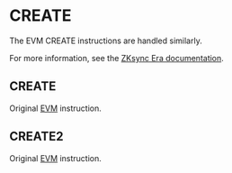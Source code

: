 # CREATE

The EVM CREATE instructions are handled similarly.

For more information, see the [ZKsync Era documentation](https://docs.zksync.io/zksync-protocol/differences/evm-instructions#create-create2).



## CREATE

Original [EVM](https://www.evm.codes/#f0?fork=shanghai) instruction.



## CREATE2

Original [EVM](https://www.evm.codes/#f5?fork=shanghai) instruction.
